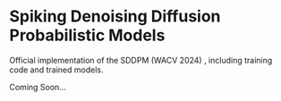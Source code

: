 # Spiking Denoising Diffusion Probabilistic Models
Official implementation of the SDDPM (WACV 2024) , including training code and trained models.

Coming Soon...
